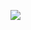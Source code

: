 ![](https://cdn.nlark.com/yuque/0/2024/png/43256850/1722057603859-333800f8-d0bd-4a5c-99c5-fb5bf4ce085c.png)

